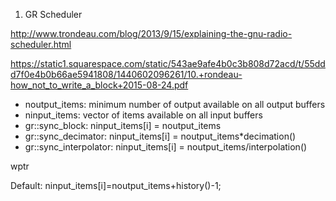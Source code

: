 1. GR Scheduler

http://www.trondeau.com/blog/2013/9/15/explaining-the-gnu-radio-scheduler.html

https://static1.squarespace.com/static/543ae9afe4b0c3b808d72acd/t/55ddd7f0e4b0b66ae5941808/1440602096261/10.+rondeau-how_not_to_write_a_block+2015-08-24.pdf

- noutput_items: minimum number of output available on all output buffers
- ninput_items: vector of items available on all input buffers
- gr::sync_block: ninput_items[i] = noutput_items
- gr::sync_decimator: ninput_items[i] = noutput_items*decimation()
- gr::sync_interpolator: ninput_items[i] = noutput_items/interpolation()

wptr

Default: ninput_items[i]=noutput_items+history()-1;
